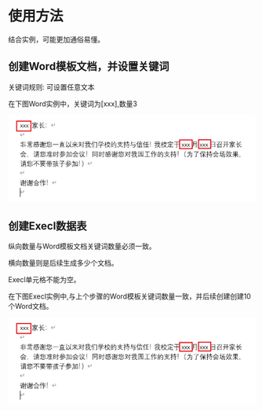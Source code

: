 # 使用方法
结合实例，可能更加通俗易懂。

## 创建Word模板文档，并设置关键词

关键词规则: 可设置任意文本

在下图Word实例中，关键词为[xxx],数量3

![image](https://github.com/Jmyer6/AutoDoc/blob/main/picture/1.jpg)


## 创建Execl数据表

纵向数量与Word模板文档关键词数量必须一致。

横向数量则是后续生成多少个文档。

Execl单元格不能为空。

在下图Execl实例中,与上个步骤的Word模板关键词数量一致，并后续创建创建10个Word文档。

![image](https://github.com/Jmyer6/AutoDoc/blob/main/picture/1.jpg)
